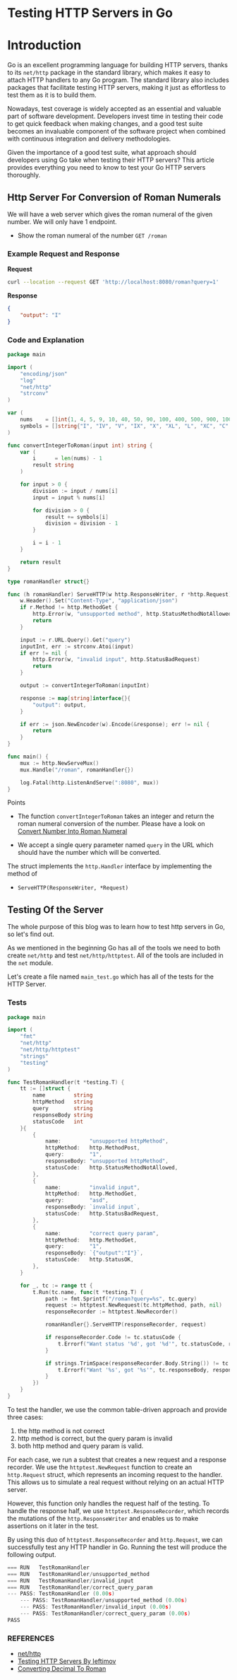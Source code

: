 # Testing HTTP Servers in Go


# Introduction

Go is an excellent programming language for building HTTP servers, thanks to its `net/http` package in the standard library, which makes it easy to attach HTTP handlers to any Go program. The standard library also includes packages that facilitate testing HTTP servers, making it just as effortless to test them as it is to build them. 

Nowadays, test coverage is widely accepted as an essential and valuable part of software development. Developers invest time in testing their code to get quick feedback when making changes, and a good test suite becomes an invaluable component of the software project when combined with continuous integration and delivery methodologies.

Given the importance of a good test suite, what approach should developers using Go take when testing their HTTP servers? This article provides everything you need to know to test your Go HTTP servers thoroughly.

## Http Server For Conversion of Roman Numerals

We will have a web server which gives the roman numeral of the given number. We will only have 1 endpoint.

- Show the roman numeral of the number  `GET /roman`

### Example Request and Response

**Request**

```bash
curl --location --request GET 'http://localhost:8080/roman?query=1'
```

**Response**

```json
{
    "output": "I"
}
```

### Code and Explanation

```go
package main

import (
	"encoding/json"
	"log"
	"net/http"
	"strconv"
)

var (
	nums    = []int{1, 4, 5, 9, 10, 40, 50, 90, 100, 400, 500, 900, 1000}
	symbols = []string{"I", "IV", "V", "IX", "X", "XL", "L", "XC", "C", "CD", "D", "CM", "M"}
)

func convertIntegerToRoman(input int) string {
	var (
		i      = len(nums) - 1
		result string
	)

	for input > 0 {
		division := input / nums[i]
		input = input % nums[i]

		for division > 0 {
			result += symbols[i]
			division = division - 1
		}

		i = i - 1
	}

	return result
}

type romanHandler struct{}

func (h romanHandler) ServeHTTP(w http.ResponseWriter, r *http.Request) {
	w.Header().Set("Content-Type", "application/json")
	if r.Method != http.MethodGet {
		http.Error(w, "unsupported method", http.StatusMethodNotAllowed)
		return
	}

	input := r.URL.Query().Get("query")
	inputInt, err := strconv.Atoi(input)
	if err != nil {
		http.Error(w, "invalid input", http.StatusBadRequest)
		return
	}

	output := convertIntegerToRoman(inputInt)

	response := map[string]interface{}{
		"output": output,
	}

	if err := json.NewEncoder(w).Encode(&response); err != nil {
		return
	}
}

func main() {
	mux := http.NewServeMux()
	mux.Handle("/roman", romanHandler{})

	log.Fatal(http.ListenAndServe(":8080", mux))
}
```

Points
- The function `convertIntegerToRoman` takes an integer and return the roman numeral conversion of the number. Please have a look on [Convert Number Into Roman Numeral](https://www.geeksforgeeks.org/converting-decimal-number-lying-between-1-to-3999-to-roman-numerals/)

- We accept a single query parameter named `query` in the URL which should have the number which will be converted. 

The struct implements the `http.Handler` interface by implementing the method of
- `ServeHTTP(ResponseWriter, *Request)`

## Testing Of the Server

The whole purpose of this blog was to learn how to test http servers in Go, so let's find out.

As we mentioned in the beginning Go has all of the tools we need to both create `net/http`  and test `net/http/httptest`. All of the tools are included in the `net` module. 

Let's create a file named `main_test.go` which has all of the tests for the HTTP Server.

### Tests

```go
package main

import (
	"fmt"
	"net/http"
	"net/http/httptest"
	"strings"
	"testing"
)

func TestRomanHandler(t *testing.T) {
	tt := []struct {
		name         string
		httpMethod   string
		query        string
		responseBody string
		statusCode   int
	}{
		{
			name:         "unsupported httpMethod",
			httpMethod:   http.MethodPost,
			query:        "1",
			responseBody: "unsupported httpMethod",
			statusCode:   http.StatusMethodNotAllowed,
		},
		{
			name:         "invalid input",
			httpMethod:   http.MethodGet,
			query:        "asd",
			responseBody: `invalid input`,
			statusCode:   http.StatusBadRequest,
		},
		{
			name:         "correct query param",
			httpMethod:   http.MethodGet,
			query:        "1",
			responseBody: `{"output":"I"}`,
			statusCode:   http.StatusOK,
		},
	}

	for _, tc := range tt {
		t.Run(tc.name, func(t *testing.T) {
			path := fmt.Sprintf("/roman?query=%s", tc.query)
			request := httptest.NewRequest(tc.httpMethod, path, nil)
			responseRecorder := httptest.NewRecorder()

			romanHandler{}.ServeHTTP(responseRecorder, request)

			if responseRecorder.Code != tc.statusCode {
				t.Errorf("Want status '%d', got '%d'", tc.statusCode, responseRecorder.Code)
			}

			if strings.TrimSpace(responseRecorder.Body.String()) != tc.responseBody {
				t.Errorf("Want '%s', got '%s'", tc.responseBody, responseRecorder.Body)
			}
		})
	}
}

```

To test the handler, we use the common table-driven approach and provide three cases:

1. the http method is not correct
2. http method is correct, but the query param is invalid
3. both http method and query param is valid.


For each case, we run a subtest that creates a new request and a response recorder. We use the `httptest.NewRequest` function to create an `http.Request` struct, which represents an incoming request to the handler. This allows us to simulate a real request without relying on an actual HTTP server.

However, this function only handles the request half of the testing. To handle the response half, we use `httptest.ResponseRecorder`, which records the mutations of the `http.ResponseWriter` and enables us to make assertions on it later in the test.

By using this duo of `httptest.ResponseRecorder` and `http.Request`, we can successfully test any HTTP handler in Go. Running the test will produce the following output.

```go
=== RUN   TestRomanHandler
=== RUN   TestRomanHandler/unsupported_method
=== RUN   TestRomanHandler/invalid_input
=== RUN   TestRomanHandler/correct_query_param
--- PASS: TestRomanHandler (0.00s)
    --- PASS: TestRomanHandler/unsupported_method (0.00s)
    --- PASS: TestRomanHandler/invalid_input (0.00s)
    --- PASS: TestRomanHandler/correct_query_param (0.00s)
PASS
```

### REFERENCES
- [net/http](https://pkg.go.dev/net/http)
- [Testing HTTP Servers By Ieftimov](https://ieftimov.com/posts/testing-in-go-testing-http-servers/)
- [Converting Decimal To Roman](https://www.geeksforgeeks.org/converting-decimal-number-lying-between-1-to-3999-to-roman-numerals/)
